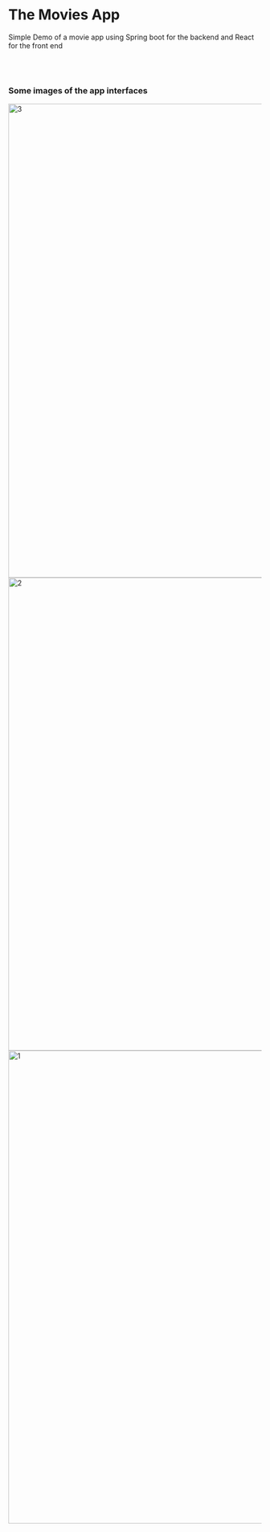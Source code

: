 <h1>The Movies App</h1>
<p>Simple Demo of a movie app using Spring boot for the backend and React for the front end</p>
<br>
<br>
<h3>Some images of the app interfaces</h3>
<img width="943" alt="3" src="https://github.com/anas-kazay/Movies-App/assets/75448970/c5968c7e-2b41-415c-ae7c-bb7c0c8795ea">
<img width="941" alt="2" src="https://github.com/anas-kazay/Movies-App/assets/75448970/452a4d5e-fbba-49ae-ae72-760db28c911f">
<img width="941" alt="1" src="https://github.com/anas-kazay/Movies-App/assets/75448970/ef0fe45d-8701-41e9-b9d6-2c28e7d18999">
